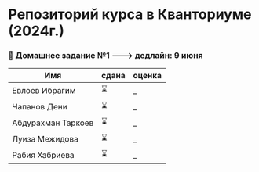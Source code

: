 # Репозиторий курса в Кванториуме (2024г.)
### :notebook_with_decorative_cover: Домашнее задание №1  --->  дедлайн: 9 июня
|Имя |сдана|оценка|
| ----------- |----------- | ----------- |
|Евлоев Ибрагим|:hourglass:|_|
|Чапанов Дени|:hourglass:|_|
|Абдурахман Таркоев|:hourglass:|_|
|Луиза Межидова|:hourglass:|_|
|Рабия Хабриева|:hourglass:|_|